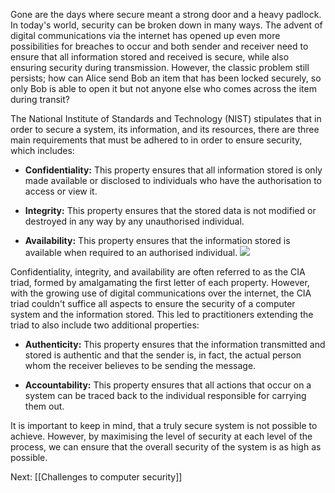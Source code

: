 Gone are the days where secure meant a strong door and a heavy padlock. In today's world, security can be broken down in many ways. The advent of digital communications via the internet has opened up even more possibilities for breaches to occur and both sender and receiver need to ensure that all information stored and received is secure, while also ensuring security during transmission. However, the classic problem still persists; how can Alice send Bob an item that has been locked securely, so only Bob is able to open it but not anyone else who comes across the item during transit?

The National Institute of Standards and Technology (NIST) stipulates that in order to secure a system, its information, and its resources, there are three main requirements that must be adhered to in order to ensure security, which includes:

- **Confidentiality:** This property ensures that all information stored is only made available or disclosed to individuals who have the authorisation to access or view it.
    
- **Integrity:** This property ensures that the stored data is not modified or destroyed in any way by any unauthorised individual.
    
- **Availability:** This property ensures that the information stored is available when required to an authorised individual.
![](../../../../meri-public/garden/db3c652b4a325bf165d59e3fd0b4e7e6.png)

Confidentiality, integrity, and availability are often referred to as the CIA triad, formed by amalgamating the first letter of each property. However, with the growing use of digital communications over the internet, the CIA triad couldn't suffice all aspects to ensure the security of a computer system and the information stored. This led to practitioners extending the triad to also include two additional properties:

- **Authenticity:** This property ensures that the information transmitted and stored is authentic and that the sender is, in fact, the actual person whom the receiver believes to be sending the message.  
    
- **Accountability:** This property ensures that all actions that occur on a system can be traced back to the individual responsible for carrying them out.
    

It is important to keep in mind, that a truly secure system is not possible to achieve. However, by maximising the level of security at each level of the process, we can ensure that the overall security of the system is as high as possible.

Next: [[Challenges to computer security]]